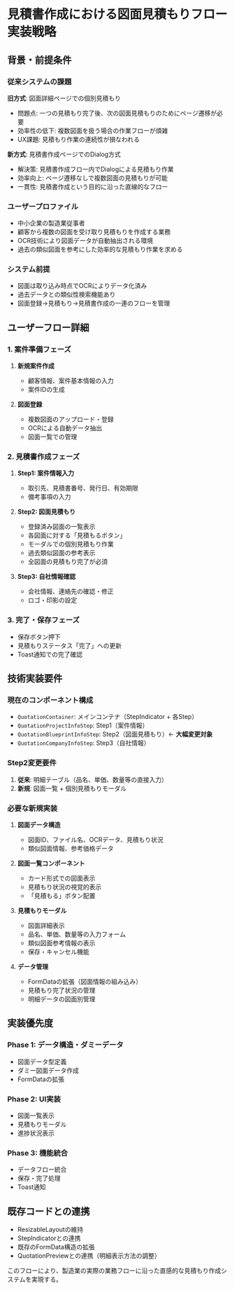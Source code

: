 # 見積書作成における図面見積もりフロー実装戦略

## 背景・前提条件

### 従来システムの課題
**旧方式**: 図面詳細ページでの個別見積もり
- 問題点: 一つの見積もり完了後、次の図面見積もりのためにページ遷移が必要
- 効率性の低下: 複数図面を扱う場合の作業フローが煩雑
- UX課題: 見積もり作業の連続性が損なわれる

**新方式**: 見積書作成ページでのDialog方式
- 解決策: 見積書作成フロー内でDialogによる見積もり作業
- 効率向上: ページ遷移なしで複数図面の見積もりが可能
- 一貫性: 見積書作成という目的に沿った直線的なフロー

### ユーザープロファイル
- 中小企業の製造業従事者
- 顧客から複数の図面を受け取り見積もりを作成する業務
- OCR技術により図面データが自動抽出される環境
- 過去の類似図面を参考にした効率的な見積もり作業を求める

### システム前提
- 図面は取り込み時点でOCRによりデータ化済み
- 過去データとの類似性検索機能あり
- 図面登録→見積もり→見積書作成の一連のフローを管理

## ユーザーフロー詳細

### 1. 案件準備フェーズ
1. **新規案件作成**
   - 顧客情報、案件基本情報の入力
   - 案件IDの生成

2. **図面登録**
   - 複数図面のアップロード・登録
   - OCRによる自動データ抽出
   - 図面一覧での管理

### 2. 見積書作成フェーズ
1. **Step1: 案件情報入力**
   - 取引先、見積書番号、発行日、有効期限
   - 備考事項の入力

2. **Step2: 図面見積もり**
   - 登録済み図面の一覧表示
   - 各図面に対する「見積もるボタン」
   - モーダルでの個別見積もり作業
   - 過去類似図面の参考表示
   - 全図面の見積もり完了が必須

3. **Step3: 自社情報確認**
   - 会社情報、連絡先の確認・修正
   - ロゴ・印影の設定

### 3. 完了・保存フェーズ
- 保存ボタン押下
- 見積もりステータス「完了」への更新
- Toast通知での完了確認

## 技術実装要件

### 現在のコンポーネント構成
- `QuotationContainer`: メインコンテナ（StepIndicator + 各Step）
- `QuotationProjectInfoStep`: Step1（案件情報）
- `QuotationBlueprintInfoStep`: Step2（図面見積もり）← **大幅変更対象**
- `QuotationCompanyInfoStep`: Step3（自社情報）

### Step2変更要件
1. **従来**: 明細テーブル（品名、単価、数量等の直接入力）
2. **新規**: 図面一覧 + 個別見積もりモーダル

### 必要な新規実装
1. **図面データ構造**
   - 図面ID、ファイル名、OCRデータ、見積もり状況
   - 類似図面情報、参考価格データ

2. **図面一覧コンポーネント**
   - カード形式での図面表示
   - 見積もり状況の視覚的表示
   - 「見積もる」ボタン配置

3. **見積もりモーダル**
   - 図面詳細表示
   - 品名、単価、数量等の入力フォーム
   - 類似図面参考情報の表示
   - 保存・キャンセル機能

4. **データ管理**
   - FormDataの拡張（図面情報の組み込み）
   - 見積もり完了状況の管理
   - 明細データの図面別管理

## 実装優先度

### Phase 1: データ構造・ダミーデータ
- 図面データ型定義
- ダミー図面データ作成
- FormDataの拡張

### Phase 2: UI実装
- 図面一覧表示
- 見積もりモーダル
- 進捗状況表示

### Phase 3: 機能統合
- データフロー統合
- 保存・完了処理
- Toast通知

## 既存コードとの連携
- ResizableLayoutの維持
- StepIndicatorとの連携
- 既存のFormData構造の拡張
- QuotationPreviewとの連携（明細表示方法の調整）

このフローにより、製造業の実際の業務フローに沿った直感的な見積もり作成システムを実現する。